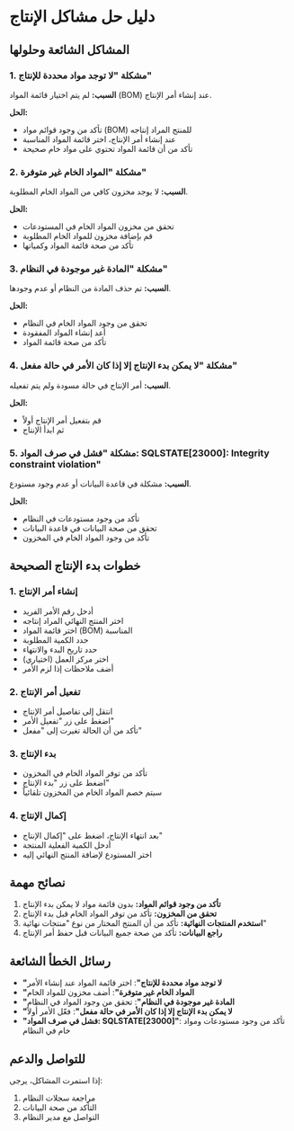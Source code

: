 # دليل حل مشاكل الإنتاج

## المشاكل الشائعة وحلولها

### 1. مشكلة "لا توجد مواد محددة للإنتاج"

**السبب:** لم يتم اختيار قائمة المواد (BOM) عند إنشاء أمر الإنتاج.

**الحل:**
- تأكد من وجود قوائم مواد (BOM) للمنتج المراد إنتاجه
- عند إنشاء أمر الإنتاج، اختر قائمة المواد المناسبة
- تأكد من أن قائمة المواد تحتوي على مواد خام صحيحة

### 2. مشكلة "المواد الخام غير متوفرة"

**السبب:** لا يوجد مخزون كافي من المواد الخام المطلوبة.

**الحل:**
- تحقق من مخزون المواد الخام في المستودعات
- قم بإضافة مخزون للمواد الخام المطلوبة
- تأكد من صحة قائمة المواد وكمياتها

### 3. مشكلة "المادة غير موجودة في النظام"

**السبب:** تم حذف المادة من النظام أو عدم وجودها.

**الحل:**
- تحقق من وجود المواد الخام في النظام
- أعد إنشاء المواد المفقودة
- تأكد من صحة قائمة المواد

### 4. مشكلة "لا يمكن بدء الإنتاج إلا إذا كان الأمر في حالة مفعل"

**السبب:** أمر الإنتاج في حالة مسودة ولم يتم تفعيله.

**الحل:**
- قم بتفعيل أمر الإنتاج أولاً
- ثم ابدأ الإنتاج

### 5. مشكلة "فشل في صرف المواد: SQLSTATE[23000]: Integrity constraint violation"

**السبب:** مشكلة في قاعدة البيانات أو عدم وجود مستودع.

**الحل:**
- تأكد من وجود مستودعات في النظام
- تحقق من صحة البيانات في قاعدة البيانات
- تأكد من وجود المواد الخام في المخزون

## خطوات بدء الإنتاج الصحيحة

### 1. إنشاء أمر الإنتاج
- أدخل رقم الأمر الفريد
- اختر المنتج النهائي المراد إنتاجه
- اختر قائمة المواد (BOM) المناسبة
- حدد الكمية المطلوبة
- حدد تاريخ البدء والانتهاء
- اختر مركز العمل (اختياري)
- أضف ملاحظات إذا لزم الأمر

### 2. تفعيل أمر الإنتاج
- انتقل إلى تفاصيل أمر الإنتاج
- اضغط على زر "تفعيل الأمر"
- تأكد من أن الحالة تغيرت إلى "مفعل"

### 3. بدء الإنتاج
- تأكد من توفر المواد الخام في المخزون
- اضغط على زر "بدء الإنتاج"
- سيتم خصم المواد الخام من المخزون تلقائياً

### 4. إكمال الإنتاج
- بعد انتهاء الإنتاج، اضغط على "إكمال الإنتاج"
- أدخل الكمية الفعلية المنتجة
- اختر المستودع لإضافة المنتج النهائي إليه

## نصائح مهمة

1. **تأكد من وجود قوائم المواد:** بدون قائمة مواد لا يمكن بدء الإنتاج
2. **تحقق من المخزون:** تأكد من توفر المواد الخام قبل بدء الإنتاج
3. **استخدم المنتجات النهائية:** تأكد من أن المنتج المختار من نوع "منتجات نهائية"
4. **راجع البيانات:** تأكد من صحة جميع البيانات قبل حفظ أمر الإنتاج

## رسائل الخطأ الشائعة

- **"لا توجد مواد محددة للإنتاج"**: اختر قائمة المواد عند إنشاء الأمر
- **"المواد الخام غير متوفرة"**: أضف مخزون للمواد الخام
- **"المادة غير موجودة في النظام"**: تحقق من وجود المواد في النظام
- **"لا يمكن بدء الإنتاج إلا إذا كان الأمر في حالة مفعل"**: فعّل الأمر أولاً
- **"فشل في صرف المواد: SQLSTATE[23000]"**: تأكد من وجود مستودعات ومواد خام في النظام

## للتواصل والدعم

إذا استمرت المشاكل، يرجى:
1. مراجعة سجلات النظام
2. التأكد من صحة البيانات
3. التواصل مع مدير النظام 